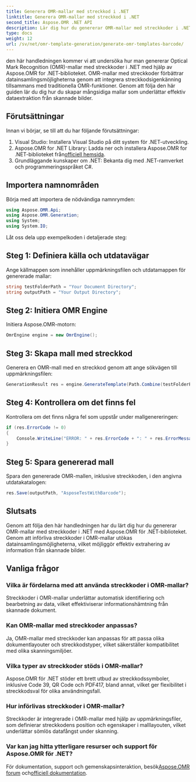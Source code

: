 ```yaml
---
title: Generera OMR-mallar med streckkod i .NET
linktitle: Generera OMR-mallar med streckkod i .NET
second_title: Aspose.OMR .NET API
description: Lär dig hur du genererar OMR-mallar med streckkoder i .NET med Aspose.OMR för .NET. Effektivisera datautvinning från skannade bilder med streckkodsintegration!
type: docs
weight: 12
url: /sv/net/omr-template-generation/generate-omr-templates-barcode/
---
```

den här handledningen kommer vi att undersöka hur man genererar Optical Mark Recognition (OMR)-mallar med streckkoder i .NET med hjälp av Aspose.OMR for .NET-biblioteket. OMR-mallar med streckkoder förbättrar datainsamlingsmöjligheterna genom att integrera streckkodsigenkänning tillsammans med traditionella OMR-funktioner. Genom att följa den här guiden lär du dig hur du skapar mångsidiga mallar som underlättar effektiv dataextraktion från skannade bilder.
## Förutsättningar
Innan vi börjar, se till att du har följande förutsättningar:
1. Visual Studio: Installera Visual Studio på ditt system för .NET-utveckling.
2.  Aspose.OMR for .NET Library: Ladda ner och installera Aspose.OMR for .NET-biblioteket från[officiell hemsida](https://releases.aspose.com/omr/net/).
3. Grundläggande kunskaper om .NET: Bekanta dig med .NET-ramverket och programmeringsspråket C#.
## Importera namnområden
Börja med att importera de nödvändiga namnrymden:
```csharp
using Aspose.OMR.Api;
using Aspose.OMR.Generation;
using System;
using System.IO;
```
Låt oss dela upp exempelkoden i detaljerade steg:
## Steg 1: Definiera källa och utdatavägar
Ange källmappen som innehåller uppmärkningsfilen och utdatamappen för genererade mallar:
```csharp
string testFolderPath = "Your Document Directory";
string outputPath = "Your Output Directory";
```
## Steg 2: Initiera OMR Engine
Initiera Aspose.OMR-motorn:
```csharp
OmrEngine engine = new OmrEngine();
```
## Steg 3: Skapa mall med streckkod
Generera en OMR-mall med en streckkod genom att ange sökvägen till uppmärkningsfilen:
```csharp
GenerationResult res = engine.GenerateTemplate(Path.Combine(testFolderPath, "AsposeTestWithBarcode.txt"));
```
## Steg 4: Kontrollera om det finns fel
Kontrollera om det finns några fel som uppstår under mallgenereringen:
```csharp
if (res.ErrorCode != 0)
{
    Console.WriteLine("ERROR: " + res.ErrorCode + ": " + res.ErrorMessage);
}
```
## Steg 5: Spara genererad mall
Spara den genererade OMR-mallen, inklusive streckkoden, i den angivna utdatakatalogen:
```csharp
res.Save(outputPath, "AsposeTestWithBarcode");
```
## Slutsats
Genom att följa den här handledningen har du lärt dig hur du genererar OMR-mallar med streckkoder i .NET med Aspose.OMR för .NET-biblioteket. Genom att införliva streckkoder i OMR-mallar utökas datainsamlingsmöjligheterna, vilket möjliggör effektiv extrahering av information från skannade bilder.
## Vanliga frågor
### Vilka är fördelarna med att använda streckkoder i OMR-mallar?
Streckkoder i OMR-mallar underlättar automatisk identifiering och bearbetning av data, vilket effektiviserar informationshämtning från skannade dokument.
### Kan OMR-mallar med streckkoder anpassas?
Ja, OMR-mallar med streckkoder kan anpassas för att passa olika dokumentlayouter och streckkodstyper, vilket säkerställer kompatibilitet med olika skanningsmiljöer.
### Vilka typer av streckkoder stöds i OMR-mallar?
Aspose.OMR för .NET stöder ett brett utbud av streckkodssymboler, inklusive Code 39, QR Code och PDF417, bland annat, vilket ger flexibilitet i streckkodsval för olika användningsfall.
### Hur införlivas streckkoder i OMR-mallar?
Streckkoder är integrerade i OMR-mallar med hjälp av uppmärkningsfiler, som definierar streckkodens position och egenskaper i malllayouten, vilket underlättar sömlös datafångst under skanning.
### Var kan jag hitta ytterligare resurser och support för Aspose.OMR för .NET?
 För dokumentation, support och gemenskapsinteraktion, besök[Aspose.OMR forum](https://forum.aspose.com/c/omr/38) och[officiell dokumentation](https://reference.aspose.com/omr/net/).